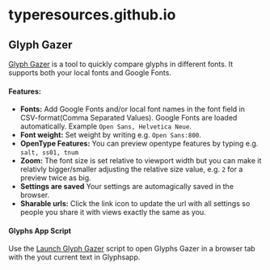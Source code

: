 # typeresources.github.io

## Glyph Gazer
[Glyph Gazer](https://typeresources.github.io/glyph-gazer/) is a tool to quickly compare glyphs in different fonts. It supports both your local fonts and Google Fonts.

#### Features:
* **Fonts:** Add Google Fonts and/or local font names in the font field in CSV-format(Comma Separated Values). Google Fonts are loaded automatically. Example `Open Sans, Helvetica Neue`.
* **Font weight:** Set weight by writing e.g. `Open Sans:800`.
* **OpenType Features:** You can preview opentype features by typing e.g. `salt, ss01, tnum`
* **Zoom:** The font size is set relative to viewport width but you can make it relativly bigger/smaller adjusting the relative size value, e.g. `2` for a preview twice as big.
* **Settings are saved** Your settings are automagically saved in the browser.
* **Sharable urls:** Click the link icon to update the url with all settings so people you share it with views exactly the same as you.

#### Glyphs App Script
Use the [Launch Glyph Gazer](https://github.com/TypeResources/Glyphs-Scripts) script to open Glyphs Gazer in a browser tab with the yout current text in Glyphsapp.
